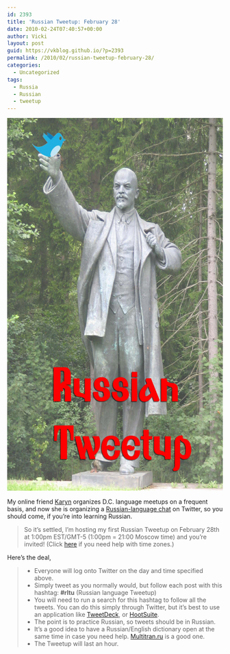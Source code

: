 ```yaml
---
id: 2393
title: 'Russian Tweetup: February 28'
date: 2010-02-24T07:40:57+00:00
author: Vicki
layout: post
guid: https://vkblog.github.io/?p=2393
permalink: /2010/02/russian-tweetup-february-28/
categories:
  - Uncategorized
tags:
  - Russia
  - Russian
  - tweetup
---
```

<p style="text-align: center;">
  <a href="https://raw.githubusercontent.com/vkblog/vkblog.github.io/master/public/img/2010/02/Lenin_Statue_at_Grutas_Park-copy.jpg"><img class="aligncenter size-full wp-image-2395" title="Lenin_Statue_at_Grutas_Park copy" src="https://raw.githubusercontent.com/vkblog/vkblog.github.io/master/public/img/2010/02/Lenin_Statue_at_Grutas_Park-copy.jpg" alt="" width="651" height="869" /></a>
</p>

My online friend [Karyn](http://passionforrussian.com/) organizes D.C. language meetups on a frequent basis, and now she is organizing a [Russian-language chat](http://passionforrussian.com/2010/02/03/lets-tweet-up/) on Twitter, so you should come, if you&#8217;re into learning Russian.

> So it’s settled, I’m hosting my first Russian Tweetup on February 28th at 1:00pm EST/GMT-5 (1:00pm = 21:00 Moscow time) and you’re invited! (Click <a href="http://www.timeanddate.com/worldclock/personal.html" target="_blank">here</a> if you need help with time zones.)

Here&#8217;s the deal,

>   * Everyone will log onto Twitter on the day and time specified above.
>   * Simply tweet as you normally would, but follow each post with this hashtag: **#rltu** (Russian language Tweetup)
>   * You will need to run a search for this hashtag to follow all the tweets. You can do this simply through Twitter, but it’s best to use an application like <a href="http://www.tweetdeck.com/" target="_blank">TweetDeck</a>, or <a href="http://hootsuite.com/" target="_blank">HootSuite</a>.
>   * The point is to practice Russian, so tweets should be in Russian.
>   * It’s a good idea to have a Russian/English dictionary open at the same time in case you need help. <a href="http://multitran.ru/c/m.exe?a=1&amp" target="_blank">Multitran.ru</a> is a good one.
>   * The Tweetup will last an hour.